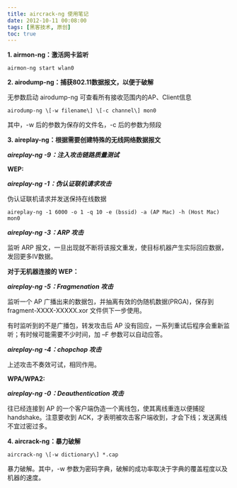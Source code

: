 ```yaml
---
title: aircrack-ng 使用笔记
date: 2012-10-11 00:08:00
tags: [黑客技术, 原创]
toc: true
---
```



**1. airmon-ng：激活网卡监听**

```
airmon-ng start wlan0
```

**2. airodump-ng：捕获802.11数据报文，以便于破解**

无参数启动 airodump-ng 可查看所有接收范围内的AP、Client信息

```
airodump-ng \[-w filename\] \[-c channel\] mon0
```

其中，-w 后的参数为保存的文件名，-c 后的参数为频段

<!-- more -->

**3. aireplay-ng：根据需要创建特殊的无线网络数据报文**

_**aireplay-ng -9：注入攻击链路质量测试**_

**WEP:**

_**aireplay-ng -1：伪认证联机请求攻击**_

伪认证联机请求并发送保持在线数据

```
aireplay-ng -1 6000 -o 1 -q 10 -e (bssid) -a (AP Mac) -h (Host Mac) mon0
```

_**aireplay-ng -3：ARP 攻击**_

监听 ARP 报文，一旦出现就不断将该报文重发，使目标机器产生实际回应数据，发回更多IV数据。

**对于无机器连接的 WEP：**

_**aireplay-ng -5：Fragmenation 攻击**_

监听一个 AP 广播出来的数据包，并抽离有效的伪随机数据(PRGA)，保存到 fragment-XXXX-XXXXX.xor 文件供下一步使用。

有时监听到的不是广播包，转发攻击后 AP 没有回应，一系列重试后程序会重新监听；有时候可能需要不少时间，加 –F 参数可以自动应答。

_**aireplay-ng -4：chopchop 攻击**_

上述攻击不奏效可试，相同作用。

**WPA/WPA2:**

_**aireplay-ng -0：Deauthentication 攻击**_

往已经连接到 AP 的一个客户端伪造一个离线包，使其离线重连以便捕捉 handshake。注意要收到 ACK，才表明被攻击客户端收到，才会下线；发送离线不宜过密过多。

**4. aircrack-ng：暴力破解**

```
aircrack-ng \[-w dictionary\] *.cap
```

暴力破解。其中，-w 参数为密码字典，破解的成功率取决于字典的覆盖程度以及机器的速度。